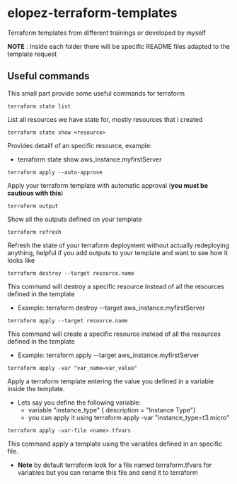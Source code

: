 # elopez-terraform-templates
Terraform templates from different trainings or developed by myself

**NOTE** : Inside each folder there will be specific README files adapted to the template request

## Useful commands
This small part provide some useful commands for terraform


```
terraform state list
```
List all resources we have state for, mostly resources that i created


```
terraform state show <resource>
```
Provides detailf of an specific resource, example:
- terraform state show aws_instance.myfirstServer


```
terraform apply --auto-approve
```
Apply your terraform template with automatic approval (**you must be cautious with this**)


```
terraform output
```
Show all the outputs defined on your template 


```
terraform refresh
```
Refresh the state of your terraform deployment without actually redeploying anything, helpful if you add outputs to your template and want to see how it looks like


```
terraform destroy --target resource.name
```
This command will destroy a specific resource instead of all the resources defined in the template
- Example: terraform destroy --target aws_instance.myfirstServer


```
terraform apply --target resource.name
```
This command will create a specific resource instead of all the resources defined in the template
- Example: terraform apply --target aws_instance.myfirstServer


```
terraform apply -var "var_name=var_value"
```
Apply a terraform template entering the value you defined in a variable inside the template.
- Lets say you define the following variable:
    - variable "instance_type" { description = "Instance Type"}
    - you can apply it using terraform apply -var "instance_type=t3.micro"


```
terraform apply -var-file <name>.tfvars
```
This command apply a template using the variables defined in an specific file.
- **Note** by default terraform look for a file named terraform.tfvars for variables but you can rename this file and send it to terraform
